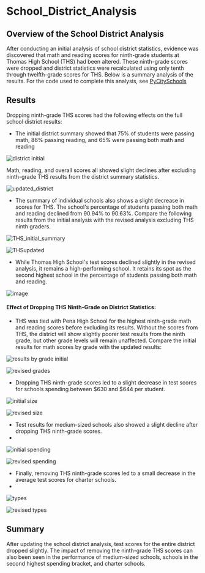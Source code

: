 # School_District_Analysis
## Overview of the School District Analysis
After conducting an initial analysis of school district statistics, evidence was discovered that math and reading scores for ninth-grade students at Thomas High School (THS) had been altered. These ninth-grade scores were dropped and district statistics were recalculated using only tenth through twelfth-grade scores for THS. Below is a summary analysis of the results. For the code used to complete this analysis, see [PyCitySchools](/PyCitySchools_Challenge)

## Results
Dropping ninth-grade THS scores had the following effects on the full school district results:
- The initial district summary showed that 75% of students were passing math, 86% passing reading, and 65% were passing both math and reading

![district initial](https://user-images.githubusercontent.com/79542537/112764928-b0644000-8fd8-11eb-9525-fc5f107bdca1.png)

Math, reading, and overall scores all showed slight declines after excluding ninth-grade THS results from the district summary statistics.

![updated_district](https://user-images.githubusercontent.com/79542537/112762271-c7049a00-8fcc-11eb-9066-93f9504180b6.png)

- The summary of individual schools also shows a slight decrease in scores for THS. The school's percentage of students passing both math and reading declined from 90.94% to 90.63%. Compare the following results from the initial analysis with the revised analysis excluding THS ninth graders.

![THS_initial_summary](https://user-images.githubusercontent.com/79542537/112762565-42b31680-8fce-11eb-9930-78ab6f39068a.png)

![THSupdated](https://user-images.githubusercontent.com/79542537/112762566-447cda00-8fce-11eb-9194-6b95e32e65ed.png)
- While Thomas High School's test scores declined slightly in the revised analysis, it remains a high-performing school. It retains its spot as the second highest school in the percentage of students passing both math and reading.

![image](https://user-images.githubusercontent.com/79542537/112762640-bd7c3180-8fce-11eb-81bd-cc6d9cef9115.png)

#### Effect of Dropping THS Ninth-Grade on District Statistics:
- THS was tied with Pena High School for the highest ninth-grade math and reading scores before excluding its results. Without the scores from THS, the district will show slightly poorer test results from the ninth grade, but other grade levels will remain unaffected. Compare the initial results for math scores by grade with the updated results:

![results by grade initial](https://user-images.githubusercontent.com/79542537/112765616-f1118880-8fdb-11eb-88e7-9b7ce85401ca.png)

![revised grades](https://user-images.githubusercontent.com/79542537/112765622-fb338700-8fdb-11eb-844b-253232f1423c.png)

 - Dropping THS ninth-grade scores led to a slight decrease in test scores for schools spending between $630 and $644 per student.
    
![initial size](https://user-images.githubusercontent.com/79542537/112765864-3a160c80-8fdd-11eb-99d4-32bd244076a8.png)

![revised size](https://user-images.githubusercontent.com/79542537/112765868-3d10fd00-8fdd-11eb-9b75-7d197e4cbba6.png)
  
- Test results for medium-sized schools also showed a slight decline after dropping THS ninth-grade scores.
- 
![initial spending](https://user-images.githubusercontent.com/79542537/112765879-4b5f1900-8fdd-11eb-86e0-8d8f31e33509.png)

![revised spending](https://user-images.githubusercontent.com/79542537/112765881-4d28dc80-8fdd-11eb-9379-89692f3ac95f.png)

 - Finally, removing THS ninth-grade scores led to a small decrease in the average test scores for charter schools. 
 - 
![types](https://user-images.githubusercontent.com/79542537/112766278-fe7c4200-8fde-11eb-9bc0-e312a756fd33.png) 

![revised types](https://user-images.githubusercontent.com/79542537/112766195-a0e7f580-8fde-11eb-91a8-0c4fde5e2332.png)

## Summary
After updating the school district analysis, test scores for the entire district dropped slightly. The impact of removing the ninth-grade THS scores can also been seen in the performance of medium-sized schools, schools in the second highest spending bracket, and charter schools.
